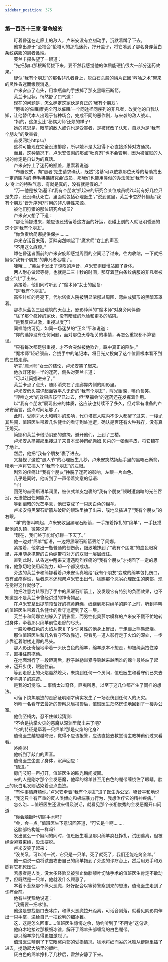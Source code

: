 ```yaml
---
sidebar_position: 375
---
```

### 第一百四十三章 宿命般的  


　　盯着昏迷在走廊上的敌人，卢米安没有立刻动手，沉默着蹲了下去。  
　　他拿出源于“至福会”伦塔司的那瓶迷药，拧开盖子，将它凑到了那名身穿蓝白条纹病服的患者鼻端。  
　　芙兰卡探头望了一眼道：  
　　“先把胸口那根断箭拔下来，要不然我感觉他的体质能硬抗很大一部分迷药效果。”  
　　疑似“我有个朋友”的那名非凡者身上，灰白石头般的鳞片正因“哼哈之术”带来的灵性昏迷而缓慢消退。  
　　卢米安点了点头，用拿瓶盖的手拔掉了那支黑曜石断箭。  
　　芙兰卡见状，悄然舒了口气道：  
　　现在的问题是，怎么确定这家伙是真正的‘我有个朋友’。  
　　“厉害的‘催眠师’完全可以催眠’一个同途径同序列的非凡者，改变他的自我认知，让他替代本人出现于各种场合，完成不同的恶作剧，与来袭的敌人战斗。  
　　“妈的，这怎么比“秘偶大师’还烦的样子!  
　　她的意思是，眼前的敌人或许也是受害者，是被修改了认知，自以为是“我有个朋友”的受害者。  
　　首发网址https://  
　　这种可能现在完全没法排除，所以她不是太狠得下心直接杀掉对方通灵。  
　　而且，这种情况下，卢米安仅剩的那点“吐真剂”也不会管用，因为被催眠的人说的肯定是自认为的真话。  
　　卢米安拧上了迷药的瓶盖，思索着说道:  
　　“布置仪式，向“愚者’先生请求确认，既然“洛基’可以依靠那位天尊的帮助找出一定范围内的‘卷毛狒狒研究会’成员，那我们也能用类似的办法激发‘我有个朋友’身上的特殊气息，有就是真的，没有就是假的。”  
　　“万一他是被‘洛基’和‘我有个朋友’抓起来的研究会某位成员呢?以前有好几位只是失踪，还没确认死亡，里面就包括心理医生’。”说到这里，芙兰卡忽然怀疑起“我有个朋友”晋升序列7时用的非凡特性来源。  
　　被他们狩猎的那位研究会成员?  
　　卢米安又想了下道：  
　　“那让简娜进来，她应该还残留着这方面的好运，没碰上别的人就证明昏迷的这个是‘我有个朋友’。  
　　“你负责给简娜提供保护……..  
　　卢米安话音未落，耳畔突然响起了“魔术师”女士的声音:  
　　“不用这么麻烦。”  
　　蹲在昏迷者面前的卢米安旋即感觉周围的空间活了过来，往内收缩，一下就把疑似“我有个朋友”的非凡者吞噬了。  
　　哇哦……”芙兰卡发出了惊叹的声音，卢米安则缓慢站直了身体。  
　　两人耐心做起等待，也就是二三十秒的时间，那穿着蓝白条纹病服的非凡者被虚空“吐”了出来。  
　　紧接着，他们同时听到了“魔术师”女士的回复:  
　　“是‘我有个朋友’。  
　　高空绯红的月亮下，代尔塔疯人院被明显浓郁过周围、弯曲成弧形的黑暗笼罩着。  
　　那栋灰蓝色三层建筑的天台上，影影绰绰的“魔术师”对身旁同伴道:  
　　“除了那个疯掉的家伙，没有暗藏的危险和更多的陷阱。  
　　“是我反应过激，重视过度了?  
　　同样隐约可见，如同一场迷梦的“正义”平和说道：  
　　“你的选择没有任何问题，面对那位天尊相关的事情，再怎么重视都不算错误。  
　　“只有每次都足够重视，才不会突然被他欺诈，踩中真正的陷阱。”  
　　“魔术师”轻轻颌首，合拢手中的笔记本，将目光又投向了这个位置根本看不到的三楼走廊。  
　　听完“魔术师”女士的结论，卢米安笑了起来。  
　　他放好还剩一半的迷药，侧头对芙兰卡道：  
　　“可以让简娜进来了。”  
　　芙兰卡点了点头，随即消失在了走廊靠内侧的阴影里。  
　　卢米安低头端详起面容平凡无奇的“我有个朋友”，眸光幽深，嘴角含笑。  
　　“哼哈之术”的效果应该早已过去，但“至福会”的迷药还在发挥着作用。  
　　以“我有个朋友”展现出来的体质，这应该也持续不了多久，但对早有准备的卢米安而言，这点时间足够了。  
　　此时，受刚才大火和喊叫的影响，代尔塔疯人院内不少人都醒了过来，一楼尤其热闹，值班医生带着几名健壮的看守到处巡逻，确认是否还有火种残存，没有真正熄灭。  
　　简娜和芙兰卡借助阴影的遮掩，避开他们，上到了三楼。  
　　卢米安从简娜那里接过了来自本堂神甫纪尧姆.贝内的一张绵羊皮，将它铺在了地上。  
　　然后，他把“我有个朋友”裹了进去。  
　　又凝视了这位“愚人节”的心理医生几秒，卢米安突然扬起手里的黑曜石断箭，噗地一声将它插入了“我有个朋友”的左眼。  
　　剧烈的疼痛让“我有个朋友”挣脱了迷药的影响，左眼一片血色。  
　　几乎是同时，他听到了一声带着笑意的低语:  
　　“羊!  
　　回荡的赫密斯语单词里，被仪式羊皮包裹的“我有个朋友”顿时遭幽暗的光芒吞没，无法使出任何能力。  
　　等到幽暗的光芒平息，他已变成了一只灰白色的绵羊。  
　　卢米安将黑曜石断箭从破碎的眼珠里抽了出来，噗地又插进了“我有个朋友”的右眼。  
　　“咩”的惨叫响起，卢米安收回黑曜石断箭，一手按着挣扎的“绵羊”，一手抚摸起他的头顶，微笑说道：  
　　“现在，我们终于能好好聊一下天了。”  
　　他一边对“绵羊”低语，一边将黑曜石断箭丢给了简娜。  
　　紧接着，他拿出一瓶普通的创伤药，细致地抹到了“我有个朋友”的血色眼窝里，并用随身携带的白色绷带将对方的双眼一层层缠住。  
　　直到此时，从昏迷中醒来又遭遇剧烈疼痛的“我有个朋友”才找回了一定的思绪，他急切地使用起能力，却一个都没成功。  
　　旁边的芙兰卡和简娜看着卢米安认真地给“我有个朋友”变成的绵羊包扎伤口，皆有点疹得慌，后者原本还想帮卢米安出出气，猛踢那个恶劣心理医生的胯部，现在觉得这样就够了。  
　　她把注意力转移到了手中的黑曜石断箭上，没发现它有特别的负面效果，也不知道是不是芙兰卡曾经讲过的神奇物品。  
　　在卢米安拿出提前预备好的棕黄麻绳，缠绕到那只绵羊的脖子上时，听到羊叫的值班医生带着几名健壮的看守巡逻到了这一层。  
　　芙兰卡和简娜立刻躲入了阴影里，而男性化奥萝尔模样的卢米安不慌不忙地转过身体，牵着那只绵羊前往走廊的尽头。  
　　一股股赤红色的火焰从恢复了少许灵性的他身上冒出，于走廊上熊熊燃烧。  
　　那位值班医生和几名看守不敢靠近，只看见一道人影行走于火焰的深处，一步步靠近着附楼走廊的尽头。  
　　那人影还奇怪地牵着一头灰白色的绵羊，绵羊原本不想走，却被绳索拽住脖子，直接往前拖动。  
　　在地面滑行了一段距离后，脖子越勒越紧呼吸越来越困难的绵羊最终站了起来，迈开步伐，跟随往前。  
　　等到走廊上的火焰戛然熄灭，未烧到任何一个房间，值班医生和看守们已失去了牵羊男子的踪迹。  
　　是我的幻觉吗……事情太过奇怪，匪夷所思，以至于这几位都产生了同样的想法。  
　　可留下烧焦痕迹的走廊证明刚才确实发生了一场没伤到任何人的火灾。  
　　吩咐一名看守去最近的警察总局报警后，值班医生茫然恍惚地回到了一楼办公室。  
　　他倒至椅内，忍不住做起猜测:  
　　“不会是执掌火灾的恶魔从深渊里爬出来了吧?  
　　“它的特征是牵着一只绵羊?那是火焰的化身?  
　　值班医生越想越夸张，觉得不应该报警，应该直接去教堂请主教神甫们过来看看。  
　　咚咚咚!  
　　他听到了敲门的声音。  
　　值班医生坐直了身体，沉声回应：  
　　“请进。”  
　　房门吱呀一声打开，值班医生的眸光瞬间凝固。  
　　来的人是刚才那个金发恶魔，他牵的绵羊甚至用白色的绷带缠绕住了眼睛，脸上的灰白毛发则沾染着点点血迹。  
　　“有件事情麻烦你。”卢米安牵着“我有个朋友”进了医生办公室，嗓音平和地说道，“我这只羊有严重的反人类倾向和极端暴力行为，我想治疗它的精神疾病。”  
　　怎么治……值班医生还没来得及说话，就看见那个长相俊秀的金发恶魔开口问道:  
　　“你会脑额叶切除手术吗?  
　　“会，会一点。”值班医生下意识回答道，“可它是羊啊……..  
　　这脑部结构能一样吗?  
　　发出这么一个疑问的同时，值班医生看见那只绵羊疯狂挣扎，试图逃离，但被绳索紧紧束缚，没法摆脱。  
　　卢米安笑了起来：  
　　“没关系，可以试一试，它只是一只羊，死了就死了，我们还能吃烤全羊。”  
　　他一边说一边将试图攻击自己的绵羊拖到了旁边的诊疗台上，然后用双手和双脚将它死死压住。  
　　若患者是人类，没太多经验又被禁止做脑额叶切除手术的值班医生肯定不敢动手，但既然是一只羊，他就没什么顾忌了。  
　　本着不惹怒那个纵火恶魔，好好配合以等待警察到来的想法，值班医生走到了诊疗台前。  
　　他有些犹豫地说道：  
　　“我需要一把冰锥。  
　　他这是想找借口去冰库，和纵火恶魔拉开距离，可话音刚落，就看见阴影内伸出一只手掌，递给自己一把锐利的细冰锥。  
　　这，这是怎么回事……值班医生惊愕之余，隐约听到了“不用谢”这句话。  
　　他麻木地接过那根细冰锥，解开了绵羊头部缠绕的白色绷带。  
　　那只绵羊挣扎得更加激烈了。  
　　值班医生辨别了下它眼窝内部的受损情况，猛地将细而尖的冰锥从缝隙里插了进去，搅动起大脑里的额叶。  
　　灰白色的绵羊挣扎了几秒后，霍然安静了下来。  
